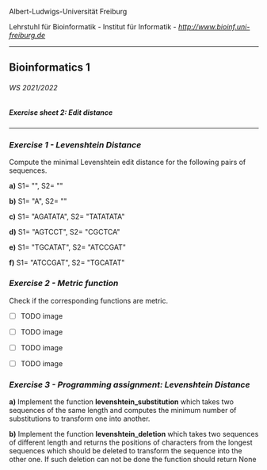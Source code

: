 Albert-Ludwigs-Universität Freiburg

Lehrstuhl für Bioinformatik - Institut für Informatik - *http://www.bioinf.uni-freiburg.de*

---
## Bioinformatics 1
###### WS 2021/2022
##### Exercise sheet 2: Edit distance
---
### _Exercise 1 - Levenshtein Distance_
Compute the minimal Levenshtein edit distance for the following pairs of sequences.

**a)** S1= "", S2= ""

**b)** S1= "A", S2= ""

**c)** S1= "AGATATA", S2= "TATATATA"

**d)** S1= "AGTCCT", S2= "CGCTCA"

**e)** S1= "TGCATAT", S2= "ATCCGAT"

**f)** S1= "ATCCGAT", S2= "TGCATAT"


### _Exercise 2 - Metric function_
Check if the corresponding functions are metric.

- [ ] TODO image

- [ ] TODO image

- [ ] TODO image

- [ ] TODO image


### _Exercise 3 - Programming assignment: Levenshtein Distance_

**a)** Implement the function **levenshtein_substitution** which takes two sequences of the same length and computes the minimum number of substitutions to transform one into another.


**b)** Implement the function **levenshtein_deletion** which takes two sequences of different length and returns the positions of characters from the longest sequences which should be deleted to transform the sequence into the other one. If such deletion can not be done the function should return None
